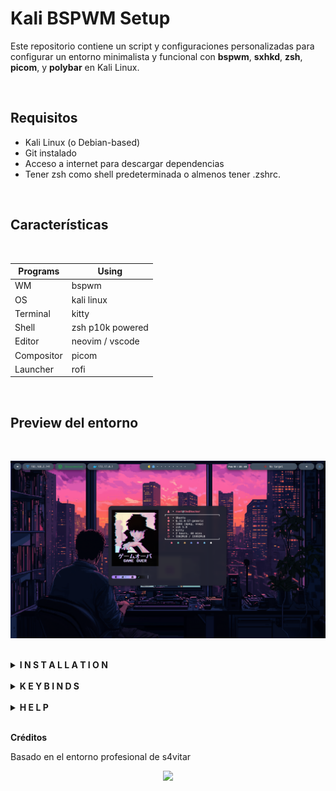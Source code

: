 # Kali BSPWM Setup

Este repositorio contiene un script y configuraciones personalizadas para configurar un entorno minimalista y funcional con **bspwm**, **sxhkd**, **zsh**, **picom**, y **polybar** en Kali Linux.

<br>

## Requisitos
- Kali Linux (o Debian-based)
- Git instalado
- Acceso a internet para descargar dependencias
- Tener zsh como shell predeterminada o almenos tener .zshrc.

<br>

## Características
<br>

| Programs   | Using             |
| ---------- | ----------------- |
| WM         | bspwm             |
| OS         | kali linux        |
| Terminal   | kitty             |
| Shell      | zsh p10k powered  |
| Editor     | neovim / vscode   |
| Compositor | picom             |
| Launcher   | rofi              |

<br>

## Preview del entorno

<br>

![PNG](/Preview/preview1.png "bspwm")

<br>

<details>
<summary><strong>I N S T A L L A T I O N</strong></summary>
   
## Instalación

1. Actualizar paquetes

```shell
sudo apt update
sudo apt install git curl
sudo apt upgrade -y
```
2. Clona el repositorio y accede a él

```shell
git clone https://github.com/theBhacker/Custom-Bspwm.git
cd Custom-Bspwm
```
3. Damos permisos al script

```shell
chmod +x custom.sh
```

4. Ejecutamos el scirpt

```shell
./custom.sh
```
</details>

<br>

<details>
<summary><strong>K E Y B I N D S</strong></summary>
   
## Atajos de Teclado en Español ⌨️ 🇪🇸
- <kbd>Windows</kbd> + <kbd>Enter</kbd>: Abre una ventana del emulador de terminal (kitty).  
- <kbd>Windows</kbd> + <kbd>W</kbd>: Cierra la ventana actual.  
- <kbd>Windows</kbd> + <kbd>Shift</kbd> + <kbd>R</kbd>: Reinicia la configuración de bspwm.  
- <kbd>Windows</kbd> + <kbd>Alt</kbd> + <kbd>Q</kbd>: Cierra la sesión.  
- <kbd>Windows</kbd> + <kbd>(⬆⬅⬇➡)</kbd>: Navega entre las ventanas en el espacio de trabajo actual.  
- <kbd>Windows</kbd> + <kbd>D</kbd>: Abre Rofi. Pulsa <kbd>Esc</kbd> para salir.  
- <kbd>Windows</kbd> + <kbd>(1,2,3,4,5,6,7,8,9,0)</kbd>: Cambia al espacio de trabajo correspondiente.  
- <kbd>Windows</kbd> + <kbd>T</kbd>: Cambia la ventana actual al modo mosaico.  
- <kbd>Windows</kbd> + <kbd>M</kbd>: Alterna la ventana actual al modo "completo" (no ocupa la polybar). Pulsa las mismas teclas para volver al modo mosaico.  
- <kbd>Windows</kbd> + <kbd>F</kbd>: Cambia la ventana actual al modo de pantalla completa (ocupa toda la pantalla, incluida la polybar).  
- <kbd>Windows</kbd> + <kbd>S</kbd>: Cambia la ventana actual al modo flotante.  
- <kbd>Windows</kbd> + <kbd>Shift</kbd> + <kbd>(1,2,3,4,5,6,7,8,9,0)</kbd>: Mueve la ventana actual a otro espacio de trabajo.  
- <kbd>Windows</kbd> + <kbd>Alt</kbd> + <kbd>(⬆⬅⬇➡)</kbd>: Redimensiona la ventana actual (solo funciona en modo flotante).  
- <kbd>Windows</kbd> + <kbd>Ctrl</kbd> + <kbd>(⬆⬅⬇➡)</kbd>: Cambia la posición de la ventana actual (solo funciona en modo flotante).  
- <kbd>Windows</kbd> + <kbd>Shift</kbd> + <kbd>F</kbd>: Abre Firefox.  
- <kbd>Windows</kbd> + <kbd>Shift</kbd> + <kbd>B</kbd>: Abre Burpsuite.  
- <kbd>Ctrl</kbd> + <kbd>Alt</kbd> + <kbd>L</kbd>: Bloquea la pantalla.  
- <kbd>Ctrl</kbd> + <kbd>Shift</kbd> + <kbd>⬆⬇</kbd>: Sube/baja el volumen.  
- <kbd>Ctrl</kbd> + <kbd>Shift</kbd> + <kbd>M</kbd>: Activa/desactiva el silencio.  
- <kbd>Windows</kbd> + <kbd>Ctrl</kbd> + <kbd>Alt</kbd> + <kbd>(⬆⬅⬇➡)</kbd>: Muestra una preselección y luego abre una ventana (kitty, Firefox, gestor de archivos, etc.).  
  - <kbd>Windows</kbd> + <kbd>Ctrl</kbd> + <kbd>Alt</kbd> + <kbd>Espacio</kbd>: Deshace la preselección.  
- <kbd>Ctrl</kbd> + <kbd>Shift</kbd> + <kbd>Enter</kbd>: Abre una subventana en la ventana actual.  
- <kbd>Ctrl</kbd> + <kbd>Shift</kbd> + <kbd>Z</kbd>: Amplía la subventana actual.  
- <kbd>Ctrl</kbd> + <kbd>(⬆⬅⬇➡)</kbd>: Navega entre las subventanas en la ventana actual.  
- <kbd>Ctrl</kbd> + <kbd>Shift</kbd> + <kbd>R</kbd>: Redimensiona la subventana actual. Luego usa:  
   - <kbd>W</kbd> para 'Más ancho'.  
   - <kbd>N</kbd> para 'Más estrecho'.  
   - <kbd>T</kbd> para 'Más alto'.  
   - <kbd>S</kbd> para 'Más bajo'.  
   - <kbd>R</kbd> para 'Restablecer'.  
   - <kbd>Esc</kbd> para salir del modo de redimensionado.  
- <kbd>Ctrl</kbd> + <kbd>Shift</kbd> + <kbd>L</kbd>: Alterna la disposición de las subventanas.  
- <kbd>Ctrl</kbd> + <kbd>Shift</kbd> + <kbd>W</kbd>: Cierra la subventana o pestaña actual.  
- <kbd>Ctrl</kbd> + <kbd>Shift</kbd> + <kbd>T</kbd>: Abre una pestaña en la ventana actual.  
- <kbd>Ctrl</kbd> + <kbd>Shift</kbd> + <kbd>Alt</kbd> + <kbd>T</kbd>: Renombra el título de la pestaña actual.  
- <kbd>Ctrl</kbd> + <kbd>Shift</kbd> + <kbd>(⬅➡)</kbd>: Navega entre pestañas actuales.  
- <kbd>Ctrl</kbd> + <kbd>Shift</kbd> + <kbd>C</kbd>: Copia al portapapeles.  
- <kbd>Ctrl</kbd> + <kbd>Shift</kbd> + <kbd>V</kbd>: Pega desde el portapapeles.  
- <kbd>F1</kbd>: Copia al buffer A.  
- <kbd>F2</kbd>: Pega desde el buffer A.  
- <kbd>F3</kbd>: Copia al buffer B.  
- <kbd>F4</kbd>: Pega desde el buffer B.

## Shortcuts de la Zsh
- <kbd>Alt</kbd> + <kbd>.</kbd>: Insertar el argumento del comando anterior  
- <kbd>Ctrl</kbd> + <kbd>U</kbd>: Eliminar toda la línea  
- <kbd>Alt</kbd> + <kbd>Supr</kbd>: Eliminar una palabra  
- <kbd>Alt</kbd> + <kbd>(⬆⬅⬇➡)</kbd>: Desplazarse entre palabras  
- <kbd>Supr</kbd>: Eliminar la letra a la derecha del cursor  
- <kbd>Backspace</kbd>: Eliminar la letra a la izquierda del cursor  
- <kbd>Alt</kbd> + <kbd>Supr</kbd>: Eliminar la palabra a la derecha del cursor  
- <kbd>Alt</kbd> + <kbd>Backspace</kbd>: Eliminar la palabra la izquierda del cursor  
- <kbd>Home</kbd>: Desplazamiento al inicio de la línea    
- <kbd>End</kbd>: Desplazamiento al final de la línea    
- <kbd>Shift</kbd> + <kbd>Tab</kbd>: Deshacer la última acción  
- <kbd>Page Up</kbd>: Desplazarse hacia arriba en modo paginate  
- <kbd>Page Down</kbd>: Desplazarse hacia abajo en modo paginate  
- <kbd>Ctrl</kbd> + <kbd>R</kbd>: Mediante fzf nos autocompleta los archivos/directorios  
- <kbd>Ctrl</kbd> + <kbd>R</kbd>: Mediante fzf podemos ejecutar comandos del histórico de la zsh  
- <kbd>Esc</kbd> + <kbd>Esc</kbd>: Se activa el plugin sudo-zsh y nos añade sudo al principio del comando en la kitty  
- <kbd>setTarget</kbd>: Mediante esta función en la zsh seteamos el target en la polybar  
- <kbd>clearTarget</kbd>: Mediante esta función en la zsh limpiamos el target de la polybar  
- <kbd>mkt</kbd>: Se crea una carpeta y dentro de ella varios directorios de trabajo  
- <kbd>clearHistory</kbd>: Limpiar el historial de la zsh  
- <kbd>removeHistory</kbd>: Eliminar el historial de la zsh  
- <kbd>extractPorts</kbd>: Extrae los puertos de un archivo con formato -oG de nmap y los copia en la clipboard  
- <kbd>enableTouchpad</kbd>: Habilitamos el touchpad del portátil  
- <kbd>disableTouchpad</kbd>: Deshabilitamos el touchpad del portátil  

</details>

<br>

<details>
<summary><strong>H E L P</strong></summary>

# Ayuda

En caso de que estes muy perdido en el entorno o te surja alguna duda acude a la WIKI
<div align = center>
&ensp;[<kbd> <br> Wiki <br> </kbd>](https://github.com/theBhacker/Custom-Bspwm/wiki)&ensp;</div>
<br>
Hay un CheatSheet en desarrollo 😅

</details>

<br>

**Créditos**

Basado en el entorno profesional de s4vitar

<p align="center"><a href="https://github.com/TheBhacker/Custom-Bspwm?tab=GPL-3.0-1-ov-file#"><img src="https://img.shields.io/static/v1.svg?style=flat-square&label=License&message=GPL-3.0&logoColor=eceff4&logo=github&colorA=061115&colorB=67AFC1"/></a></p>
